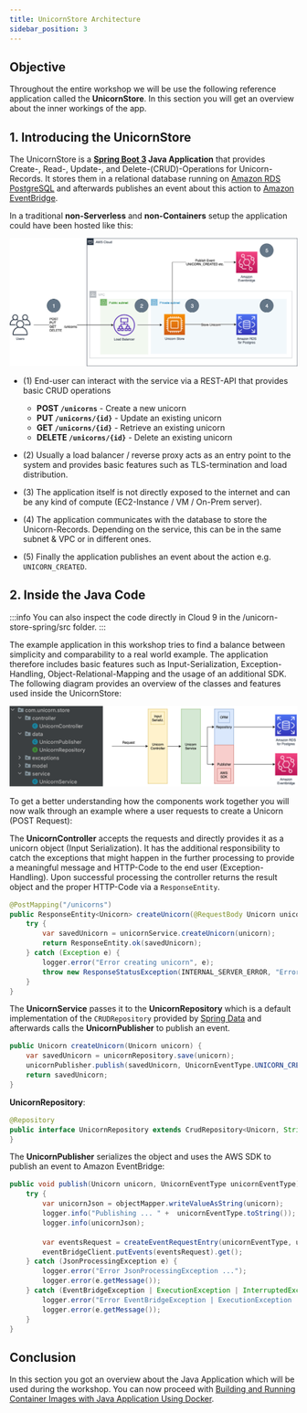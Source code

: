```yaml
---
title: UnicornStore Architecture
sidebar_position: 3
---
```


## Objective

Throughout the entire workshop we will be use the following reference application called the **UnicornStore**. In this section you will get an overview about the inner workings of the app.

## 1. Introducing the UnicornStore

The UnicornStore is a **[Spring Boot 3](https://spring.io/projects/spring-boot) Java Application** that provides Create-, Read-, Update-, and Delete-(CRUD)-Operations for Unicorn-Records.
It stores them in a relational database running on [Amazon RDS PostgreSQL](https://aws.amazon.com/rds/postgresql) and afterwards publishes an event about this action to [Amazon EventBridge](https://aws.amazon.com/eventbridge).

In a traditional **non-Serverless** and **non-Containers** setup the application could have been hosted like this:

![architecture-traditional](./images/architecture-traditional.png)

- (1) End-user can interact with the service via a REST-API that provides basic CRUD operations

    - **POST `/unicorns`**          - Create a new unicorn
    - **PUT `/unicorns/{id}`**      - Update an existing unicorn
    - **GET `/unicorns/{id}`**      - Retrieve an existing unicorn
    - **DELETE `/unicorns/{id}`**   - Delete an existing unicorn

- (2) Usually a load balancer / reverse proxy acts as an entry point to the system and provides basic features such as TLS-termination and load distribution.

- (3) The application itself is not directly exposed to the internet and can be any kind of compute (EC2-Instance / VM / On-Prem server).

- (4) The application communicates with the database to store the Unicorn-Records. Depending on the service, this can be in the same subnet & VPC or in different ones.

- (5) Finally the application publishes an event about the action e.g. `UNICORN_CREATED`.

## 2. Inside the Java Code

:::info
You can also inspect the code directly in Cloud 9 in the /unicorn-store-spring/src folder.
:::

The example application in this workshop tries to find a balance between simplicity and comparability to a real world example.
The application therefore includes basic features such as Input-Serialization, Exception-Handling, Object-Relational-Mapping
and the usage of an additional SDK. The following diagram provides an overview of the classes and features used inside
the UnicornStore:

![app-flow](./images/unicornstore-app-flow.png)

To get a better understanding how the components work together you will now walk through an example where a user requests to create a Unicorn (POST Request):

The **UnicornController** accepts the requests and directly provides it as a unicorn object (Input Serialization).
It has the additional responsibility to catch the exceptions that might happen in the further processing to provide a
meaningful message and HTTP-Code to the end user (Exception-Handling). Upon successful processing the controller returns
the result object and the proper HTTP-Code via a `ResponseEntity`.

```java showLineNumbers
@PostMapping("/unicorns")
public ResponseEntity<Unicorn> createUnicorn(@RequestBody Unicorn unicorn) {
    try {
        var savedUnicorn = unicornService.createUnicorn(unicorn);
        return ResponseEntity.ok(savedUnicorn);
    } catch (Exception e) {
        logger.error("Error creating unicorn", e);
        throw new ResponseStatusException(INTERNAL_SERVER_ERROR, "Error creating unicorn", e);
    }
}
```

The **UnicornService** passes it to the **UnicornRepository** which
is a default implementation of the `CRUDRepository` provided by [Spring Data](https://spring.io/projects/spring-data)
and afterwards calls the **UnicornPublisher** to publish an event.

```java showLineNumbers
public Unicorn createUnicorn(Unicorn unicorn) {
    var savedUnicorn = unicornRepository.save(unicorn);
    unicornPublisher.publish(savedUnicorn, UnicornEventType.UNICORN_CREATED);
    return savedUnicorn;
}
```

**UnicornRepository**:

```java showLineNumbers
@Repository
public interface UnicornRepository extends CrudRepository<Unicorn, String > {
}
```

The **UnicornPublisher** serializes the object and uses the AWS SDK to publish an event to Amazon EventBridge:

```java showLineNumbers
public void publish(Unicorn unicorn, UnicornEventType unicornEventType) {
    try {
        var unicornJson = objectMapper.writeValueAsString(unicorn);
        logger.info("Publishing ... " +  unicornEventType.toString());
        logger.info(unicornJson);

        var eventsRequest = createEventRequestEntry(unicornEventType, unicornJson);
        eventBridgeClient.putEvents(eventsRequest).get();
    } catch (JsonProcessingException e) {
        logger.error("Error JsonProcessingException ...");
        logger.error(e.getMessage());
    } catch (EventBridgeException | ExecutionException | InterruptedException e) {
        logger.error("Error EventBridgeException | ExecutionException ...");
        logger.error(e.getMessage());
    }
}
```

## Conclusion

In this section you got an overview about the Java Application which will be used during the workshop. You can now proceed with [Building and Running Container Images with Java Application Using Docker](java/containers/build-image.md).
